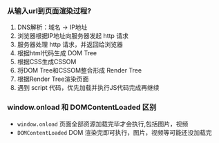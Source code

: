 ### 从输入url到页面渲染过程?
1. DNS解析：域名 -> IP地址
1. 浏览器根据IP地址向服务器发起 http 请求
1. 服务器处理 http 请求，并返回给浏览器
1. 根据html代码生成 DOM Tree
1. 根据CSS生成CSSOM
1. 将DOM Tree和CSSOM整合形成 Render Tree
1. 根据Render Tree渲染页面
1. 遇到 script 代码，优先加载并执行JS代码完成再继续

### window.onload 和 DOMContentLoaded 区别
- `window.onload` 页面全部资源加载完毕才会执行,包括图片，视频
- `DOMContentLoaded` DOM 渲染完即可执行，图片，视频等可能还没加载完
